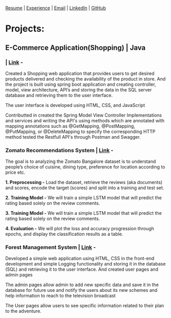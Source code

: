 [Resume](https://drive.google.com/file/d/12KRtfnoA9yQMReRObOS0FLZEHmJHqFxJ/view?usp=sharing) | [Experience](Experience.md#experience) | [Email](mailto:keerthanak1125@gmail.com) | [LinkedIn](https://www.linkedin.com/in/hema-varshita-m) | [GitHub](https://github.com/hvarshita)

# Projects:

## E-Commerce Application(Shopping) | Java 

###  | [Link](https://github.com/KeerthanaReddy1125/E-commerce) - 
Created a Shopping web application that provides users to get desired products delivered and checking the availability of the
product in store. And the project is built using spring boot application and creating controller, model, view architecture, API’s
and storing the data in the SQL server database and retrieving them to the user interface.

The user interface is developed using HTML, CSS, and JavaScript

Contributted in created the Spring Model View Controller Implementations and services and writing the API's using  methods which are annotated with mapping annotations such as @GetMapping, @PostMapping, @PutMapping, or @DeleteMapping to specify the corresponding HTTP method tested the Restfull API's through Postman and Swagger.

### Zomato Recommendations System | [Link](https://docs.google.com/document/d/1B_LDkI-YeI4gpdEIQb_vs5qZ4-rBdm3u/edit?usp=drive_link&ouid=111963165047296707855&rtpof=true&sd=true) - 
The goal is to analyzing the Zomato Bangalore dataset is to understand people’s choice of cuisine, dining type, preference for location according to price etc.

**1.	Preprocessing -** Load the dataset, retrieve the reviews (aka documents) and scores, encode the target (scores) and split into a training and test set.

**2.	Training Model -** We will train a simple LSTM model that will predict the rating based solely on the review comments.

**3.	Training Model -** We will train a simple LSTM model that will predict the rating based solely on the review comments.

**4.	Evaluation -** We will plot the loss and accuracy progression through epochs, and display the classification results as a table.
 

### Forest Management System | [Link](https://drive.google.com/drive/folders/1hEN1WAtVPwxinH8_twYCa1c9EbDxeOZb?usp=drive_link) - 
Developed a simple web application using HTML, CSS in the front-end development and simple Logging functionality and 
storing it in the database (SQL) and retrieving it to the user interface. And created user pages and admin pages

The admin pages allow admin to add new specific data and save it in the database for future use and notify the users about its 
new schemes and help information to reach to the television broadcast

The User pages allow users to see specific information related to their plan to the adventure.

